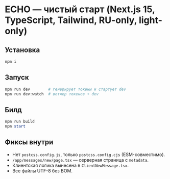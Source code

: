 # ECHO — чистый старт (Next.js 15, TypeScript, Tailwind, RU-only, light-only)

## Установка
```powershell
npm i
```

## Запуск
```powershell
npm run dev        # генерирует токены и стартует dev
npm run dev:watch  # вотчер токенов + dev
```

## Билд
```powershell
npm run build
npm start
```

## Фиксы внутри
- Нет `postcss.config.js`, только `postcss.config.cjs` (ESM-совместимо).
- `/app/messages/new/page.tsx` — серверная страница с `metadata`.
- Клиентская логика вынесена в `ClientNewMessage.tsx`.
- Все файлы UTF-8 без BOM.
